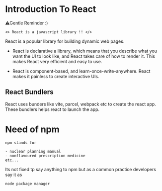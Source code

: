 # Introduction To React

⚠️Gentle Reminder :)

```JSX
<> React is a javascript library !! </>
```

React is a popular library for building dynamic web pages.

- React is declarative a library, which means that you describe what you want the UI to look like, and React takes care of how to render it. This makes React very efficient and easy to use.

- React is component-based, and learn-once-write-anywhere. React makes it painless to create interactive UIs.

## React Bundlers

React uses bunders like vite, parcel, webpack etc to create the react app. These bundlers helps react to launch the app.

# Need of npm

```
npm stands for

- nuclear planning manual
- nonflavoured prescription medicine
etc...
```

Its not fixed tp say anything to npm but as a common practice developers say it as

```
node package manager
```
